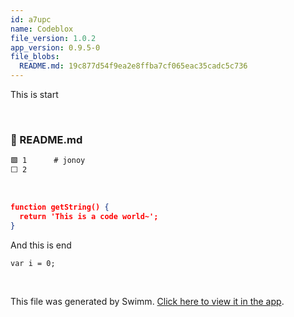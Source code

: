 ```yaml
---
id: a7upc
name: Codeblox
file_version: 1.0.2
app_version: 0.9.5-0
file_blobs:
  README.md: 19c877d54f9ea2e8ffba7cf065eac35cadc5c736
---
```


This is start

<br/>



<!-- NOTE-swimm-snippet: the lines below link your snippet to Swimm -->
### 📄 README.md
```markdown
🟩 1      # jonoy
⬜ 2      
```

<br/>

```json
function getString() {
  return 'This is a code world~';
}
```

And this is end

```
var i = 0;
```




<br/>

This file was generated by Swimm. [Click here to view it in the app](http://localhost:5000/repos/Z2l0aHViJTNBJTNBam9ub3klM0ElM0Fqam9vbm4x/docs/a7upc).
